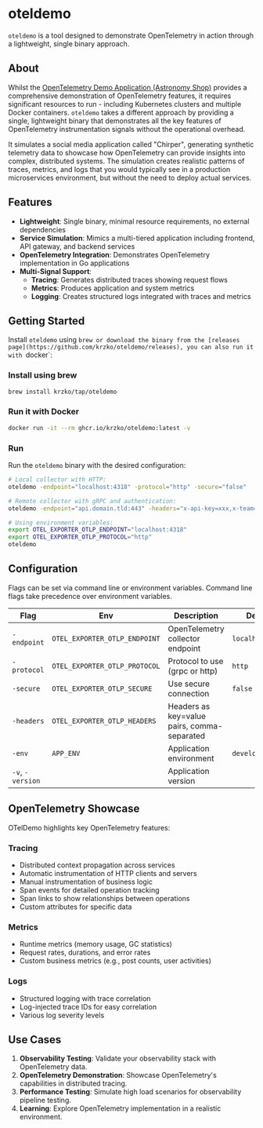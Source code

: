 # oteldemo

`oteldemo` is a tool designed to demonstrate OpenTelemetry in action through a lightweight, single binary approach.

## About

Whilst the [OpenTelemetry Demo Application (Astronomy Shop)](https://github.com/open-telemetry/opentelemetry-demo) provides a comprehensive demonstration of OpenTelemetry features, it requires significant resources to run - including Kubernetes clusters and multiple Docker containers. `oteldemo` takes a different approach by providing a single, lightweight binary that demonstrates all the key features of OpenTelemetry instrumentation signals without the operational overhead.

It simulates a social media application called "Chirper", generating synthetic telemetry data to showcase how OpenTelemetry can provide insights into complex, distributed systems. The simulation creates realistic patterns of traces, metrics, and logs that you would typically see in a production microservices environment, but without the need to deploy actual services.

## Features

- **Lightweight**: Single binary, minimal resource requirements, no external dependencies
- **Service Simulation**: Mimics a multi-tiered application including frontend, API gateway, and backend services
- **OpenTelemetry Integration**: Demonstrates OpenTelemetry implementation in Go applications
- **Multi-Signal Support**: 
  - **Tracing**: Generates distributed traces showing request flows
  - **Metrics**: Produces application and system metrics
  - **Logging**: Creates structured logs integrated with traces and metrics

## Getting Started

Install `oteldemo` using `brew or download the binary from the [releases page](https://github.com/krzko/oteldemo/releases), you can also run it with `docker`:

### Install using brew

```bash
brew install krzko/tap/oteldemo
```

### Run it with Docker

```bash
docker run -it --rm ghcr.io/krzko/oteldemo:latest -v
```
### Run

Run the `oteldemo` binary with the desired configuration:

```bash
# Local collector with HTTP:
oteldemo -endpoint="localhost:4318" -protocol="http" -secure="false"

# Remote collector with gRPC and authentication:
oteldemo -endpoint="api.domain.tld:443" -headers="x-api-key=xxx,x-team=xxx" -protocol="grpc" -secure="true"

# Using environment variables:
export OTEL_EXPORTER_OTLP_ENDPOINT="localhost:4318"
export OTEL_EXPORTER_OTLP_PROTOCOL="http"
oteldemo
```

## Configuration

Flags can be set via command line or environment variables. Command line flags take precedence over environment variables.

| Flag | Env | Description | Default |
|------|-----|-------------|---------|
| `-endpoint` | `OTEL_EXPORTER_OTLP_ENDPOINT` | OpenTelemetry collector endpoint | `localhost:4318` |
| `-protocol` | `OTEL_EXPORTER_OTLP_PROTOCOL` | Protocol to use (grpc or http) | `http` |
| `-secure` | `OTEL_EXPORTER_OTLP_SECURE` | Use secure connection | `false` |
| `-headers` | `OTEL_EXPORTER_OTLP_HEADERS` | Headers as key=value pairs, comma-separated | |
| `-env` | `APP_ENV` | Application environment | `development` |
| `-v`, `-version` |  | Application version | |

## OpenTelemetry Showcase

OTelDemo highlights key OpenTelemetry features:

### Tracing
- Distributed context propagation across services
- Automatic instrumentation of HTTP clients and servers
- Manual instrumentation of business logic
- Span events for detailed operation tracking
- Span links to show relationships between operations
- Custom attributes for specific data

### Metrics
- Runtime metrics (memory usage, GC statistics)
- Request rates, durations, and error rates
- Custom business metrics (e.g., post counts, user activities)

### Logs
- Structured logging with trace correlation
- Log-injected trace IDs for easy correlation
- Various log severity levels

## Use Cases

1. **Observability Testing**: Validate your observability stack with OpenTelemetry data.
2. **OpenTelemetry Demonstration**: Showcase OpenTelemetry's capabilities in distributed tracing.
3. **Performance Testing**: Simulate high load scenarios for observability pipeline testing.
4. **Learning**: Explore OpenTelemetry implementation in a realistic environment.
